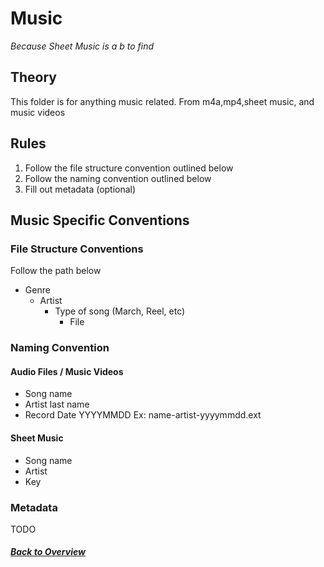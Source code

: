 # Music
*Because Sheet Music is a b to find*
## Theory
This folder is for anything music related. From m4a,mp4,sheet music, and music videos

## Rules
1. Follow the file structure convention outlined below
2. Follow the naming convention outlined below
3. Fill out metadata (optional)

## Music Specific Conventions
### File Structure Conventions
Follow the path below
* Genre
    * Artist
        * Type of song (March, Reel, etc)
            * File
### Naming Convention 
#### Audio Files / Music Videos
* Song name
* Artist last name
* Record Date YYYYMMDD
Ex: name-artist-yyyymmdd.ext
#### Sheet Music
* Song name
* Artist
* Key
### Metadata
TODO

#### *[Back to Overview](../overview.md)*
